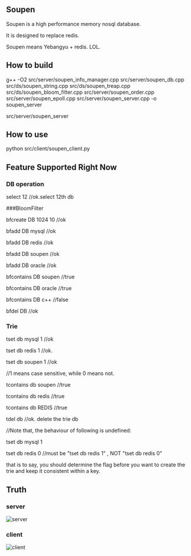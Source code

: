 ## Soupen

Soupen is a high performance memory nosql database.

It is designed to replace redis.

Soupen means Yebangyu + redis. LOL.

## How to build

g++ -O2 src/server/soupen_info_manager.cpp src/server/soupen_db.cpp src/ds/soupen_string.cpp src/ds/soupen_treap.cpp src/ds/soupen_bloom_filter.cpp src/server/soupen_order.cpp src/server/soupen_epoll.cpp src/server/soupen_server.cpp -o soupen_server

src/server/soupen_server


## How to use

python src/client/soupen_client.py

## Feature Supported Right Now

### DB operation

select 12 //ok.select 12th db

###BloomFilter

bfcreate DB 1024 10 //ok

bfadd DB mysql //ok

bfadd DB redis //ok

bfadd DB soupen //ok

bfadd DB oracle //ok

bfcontains DB soupen //true

bfcontains DB oracle //true

bfcontains DB c++ //false

bfdel DB //ok

### Trie

tset db mysql 1 //ok

tset db redis 1 //ok.

tset db soupen 1 //ok

//1 means case sensitive, while 0 means not.

tcontains db soupen //true

tcontains db redis //true

tcontains db REDIS //true

tdel db //ok. delete the trie db

//Note that, the behaviour of following is undefined:

tset db mysql 1

tset db redis 0 //must be "tset db redis 1" , NOT  "tset db redis 0" 

that is to say, you should determine the flag before you want to create the trie and keep it consistent within a key.

## Truth

### server

![server](http://7xnljs.com1.z0.glb.clouddn.com/server.png)

### client

![client](http://7xnljs.com1.z0.glb.clouddn.com/client.png)










